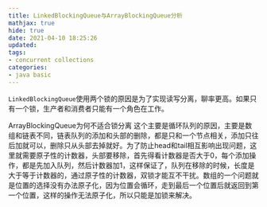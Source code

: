 ```yaml
---
title: LinkedBlockingQueue与ArrayBlockingQueue分析
mathjax: true
hide: true
date: 2021-04-10 18:25:26
updated:
tags:
- concurrent collections
categories:
- java basic
---
```


`LinkedBlockingQueue`使用两个锁的原因是为了实现读写分离，聊率更高。如果只有一个锁，生产者和消费者只能有一个角色在工作。

ArrayBlockingQueue为何不适合锁分离
这个主要是循环队列的原因，主要是数组和链表不同，链表队列的添加和头部的删除，都是只和一个节点相关，添加只往后加就可以，删除只从头部去掉就好。为了防止head和tail相互影响出现问题，这里就需要原子性的计数器，头部要移除，首先得看计数器是否大于0，每个添加操作，都是先加入队列，然后计数器加1，这样保证了，队列在移除的时候，长度是大于等于计数器的，通过原子性的计数器，双锁才能互不干扰。数组的一个问题就是位置的选择没有办法原子化，因为位置会循环，走到最后一个位置后就返回到第一个位置，这样的操作无法原子化，所以只能是加锁来解决。